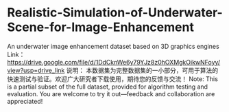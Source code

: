 # Realistic-Simulation-of-Underwater-Scene-for-Image-Enhancement
An underwater image enhancement dataset based on 3D graphics engines
Link：https://drive.google.com/file/d/1DdCknWe6y79YJz8z0hOXMgkOikwNFoyy/view?usp=drive_link
说明：
本数据集为完整数据集的一小部分，可用于算法的快速测试与验证。欢迎广大研究者下载使用，期待您的反馈与交流！
Note:
This is a partial subset of the full dataset, provided for algorithm testing and evaluation. You are welcome to try it out—feedback and collaboration are appreciated!
